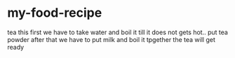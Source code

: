 # my-food-recipe
tea
this first we have to take water and boil it till it does not gets hot..
put tea powder
after that we have to put milk 
and boil it tpgether
the tea will get ready
